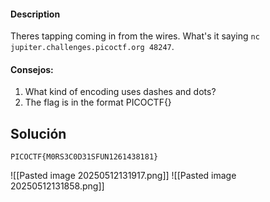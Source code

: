 #### Description

Theres tapping coming in from the wires. What's it saying `nc jupiter.challenges.picoctf.org 48247`.
#### Consejos:
1.  What kind of encoding uses dashes and dots?
2. The flag is in the format PICOCTF{}

## Solución

```
PICOCTF{M0RS3C0D31SFUN1261438181}
```
![[Pasted image 20250512131917.png]]
![[Pasted image 20250512131858.png]]

